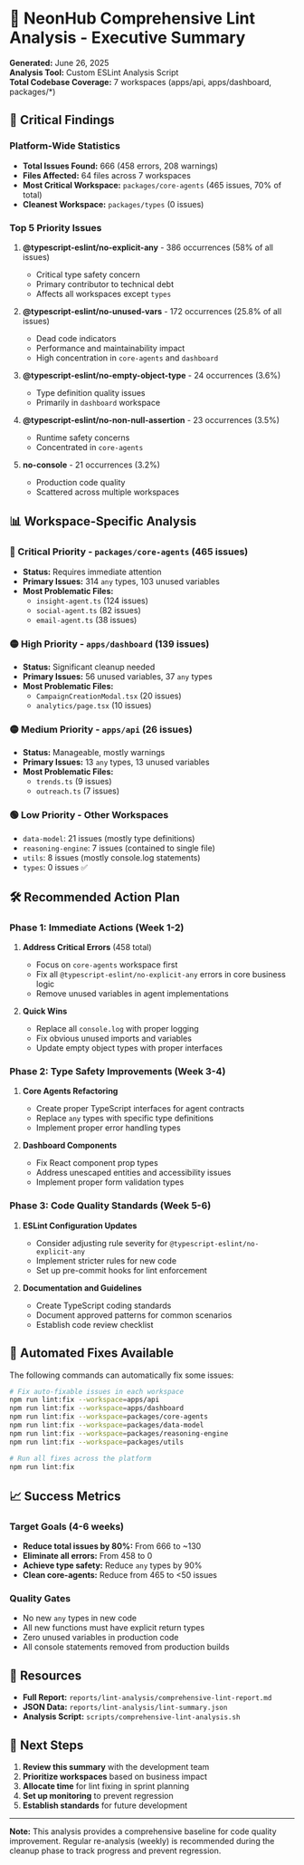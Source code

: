 # 🔧 NeonHub Comprehensive Lint Analysis - Executive Summary

**Generated:** June 26, 2025  
**Analysis Tool:** Custom ESLint Analysis Script  
**Total Codebase Coverage:** 7 workspaces (apps/api, apps/dashboard, packages/*)

## 🚨 Critical Findings

### Platform-Wide Statistics
- **Total Issues Found:** 666 (458 errors, 208 warnings)
- **Files Affected:** 64 files across 7 workspaces
- **Most Critical Workspace:** `packages/core-agents` (465 issues, 70% of total)
- **Cleanest Workspace:** `packages/types` (0 issues)

### Top 5 Priority Issues

1. **@typescript-eslint/no-explicit-any** - 386 occurrences (58% of all issues)
   - Critical type safety concern
   - Primary contributor to technical debt
   - Affects all workspaces except `types`

2. **@typescript-eslint/no-unused-vars** - 172 occurrences (25.8% of all issues)
   - Dead code indicators
   - Performance and maintainability impact
   - High concentration in `core-agents` and `dashboard`

3. **@typescript-eslint/no-empty-object-type** - 24 occurrences (3.6%)
   - Type definition quality issues
   - Primarily in `dashboard` workspace

4. **@typescript-eslint/no-non-null-assertion** - 23 occurrences (3.5%)
   - Runtime safety concerns
   - Concentrated in `core-agents`

5. **no-console** - 21 occurrences (3.2%)
   - Production code quality
   - Scattered across multiple workspaces

## 📊 Workspace-Specific Analysis

### 🔴 Critical Priority - `packages/core-agents` (465 issues)
- **Status:** Requires immediate attention
- **Primary Issues:** 314 `any` types, 103 unused variables
- **Most Problematic Files:**
  - `insight-agent.ts` (124 issues)
  - `social-agent.ts` (82 issues)
  - `email-agent.ts` (38 issues)

### 🟡 High Priority - `apps/dashboard` (139 issues)
- **Status:** Significant cleanup needed
- **Primary Issues:** 56 unused variables, 37 `any` types
- **Most Problematic Files:**
  - `CampaignCreationModal.tsx` (20 issues)
  - `analytics/page.tsx` (10 issues)

### 🟡 Medium Priority - `apps/api` (26 issues)
- **Status:** Manageable, mostly warnings
- **Primary Issues:** 13 `any` types, 13 unused variables
- **Most Problematic Files:**
  - `trends.ts` (9 issues)
  - `outreach.ts` (7 issues)

### 🟢 Low Priority - Other Workspaces
- `data-model`: 21 issues (mostly type definitions)
- `reasoning-engine`: 7 issues (contained to single file)
- `utils`: 8 issues (mostly console.log statements)
- `types`: 0 issues ✅

## 🛠️ Recommended Action Plan

### Phase 1: Immediate Actions (Week 1-2)
1. **Address Critical Errors** (458 total)
   - Focus on `core-agents` workspace first
   - Fix all `@typescript-eslint/no-explicit-any` errors in core business logic
   - Remove unused variables in agent implementations

2. **Quick Wins**
   - Replace all `console.log` with proper logging
   - Fix obvious unused imports and variables
   - Update empty object types with proper interfaces

### Phase 2: Type Safety Improvements (Week 3-4)
1. **Core Agents Refactoring**
   - Create proper TypeScript interfaces for agent contracts
   - Replace `any` types with specific type definitions
   - Implement proper error handling types

2. **Dashboard Components**
   - Fix React component prop types
   - Address unescaped entities and accessibility issues
   - Implement proper form validation types

### Phase 3: Code Quality Standards (Week 5-6)
1. **ESLint Configuration Updates**
   - Consider adjusting rule severity for `@typescript-eslint/no-explicit-any`
   - Implement stricter rules for new code
   - Set up pre-commit hooks for lint enforcement

2. **Documentation and Guidelines**
   - Create TypeScript coding standards
   - Document approved patterns for common scenarios
   - Establish code review checklist

## 🚀 Automated Fixes Available

The following commands can automatically fix some issues:

```bash
# Fix auto-fixable issues in each workspace
npm run lint:fix --workspace=apps/api
npm run lint:fix --workspace=apps/dashboard
npm run lint:fix --workspace=packages/core-agents
npm run lint:fix --workspace=packages/data-model
npm run lint:fix --workspace=packages/reasoning-engine
npm run lint:fix --workspace=packages/utils

# Run all fixes across the platform
npm run lint:fix
```

## 📈 Success Metrics

### Target Goals (4-6 weeks)
- **Reduce total issues by 80%:** From 666 to ~130
- **Eliminate all errors:** From 458 to 0
- **Achieve type safety:** Reduce `any` types by 90%
- **Clean core-agents:** Reduce from 465 to <50 issues

### Quality Gates
- No new `any` types in new code
- All new functions must have explicit return types
- Zero unused variables in production code
- All console statements removed from production builds

## 🔗 Resources

- **Full Report:** `reports/lint-analysis/comprehensive-lint-report.md`
- **JSON Data:** `reports/lint-analysis/lint-summary.json`
- **Analysis Script:** `scripts/comprehensive-lint-analysis.sh`

## 📝 Next Steps

1. **Review this summary** with the development team
2. **Prioritize workspaces** based on business impact
3. **Allocate time** for lint fixing in sprint planning
4. **Set up monitoring** to prevent regression
5. **Establish standards** for future development

---

**Note:** This analysis provides a comprehensive baseline for code quality improvement. Regular re-analysis (weekly) is recommended during the cleanup phase to track progress and prevent regression.